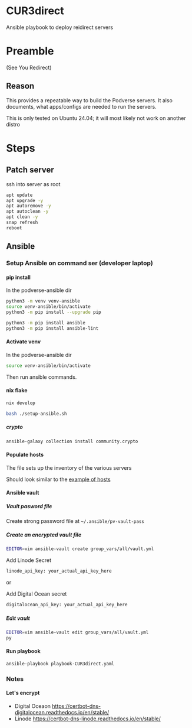 # CUR3direct
Ansible playbook to deploy reidirect servers

# Preamble

(See You Redirect)

## Reason

This provides a repeatable way to build the Podverse servers.
It also documents, what apps/configs are needed to run the servers.

This is only tested on Ubuntu 24.04; it will most likely not work on another distro

# Steps

## Patch server

ssh into server as root

```bash
apt update
apt upgrade -y
apt autoremove -y
apt autoclean -y
apt clean -y
snap refresh
reboot
```

## Ansible

### Setup Ansible on command ser (developer laptop)



#### pip install

In the podverse-ansible dir

```bash
python3 -m venv venv-ansible
source venv-ansible/bin/activate
python3 -m pip install --upgrade pip

python3 -m pip install ansible
python3 -m pip install ansible-lint
```

#### Activate venv

In the podverse-ansible dir

```bash
source venv-ansible/bin/activate
```

Then run ansible commands.

#### nix flake

```bash
nix develop
```

```bash
bash ./setup-ansible.sh
```

##### crypto

```bash
ansible-galaxy collection install community.crypto
```


#### Populate hosts

The file sets up the inventory of the various servers

Should look similar to the [example of hosts](example-hosts)

#### Ansible vault

##### Vault pasword file

Create strong password file at `~/.ansible/pv-vault-pass`


##### Create an encrypted vault file

```bash
EDITOR=vim ansible-vault create group_vars/all/vault.yml

```
Add Linode Secret

```bash
linode_api_key: your_actual_api_key_here

```

or 

Add Digital Ocean secret

```bash
digitalocean_api_key: your_actual_api_key_here

```

##### Edit vault

```bash
EDITOR=vim ansible-vault edit group_vars/all/vault.yml
py
```
#### Run playbook

```bash
ansible-playbook playbook-CUR3direct.yaml
```

### Notes

#### Let's encrypt

* Digital Oceaon https://certbot-dns-digitalocean.readthedocs.io/en/stable/
* Linode https://certbot-dns-linode.readthedocs.io/en/stable/
